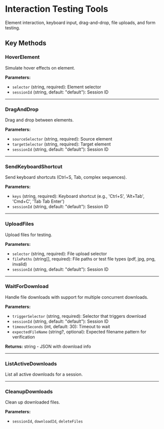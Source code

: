 # Interaction Testing Tools

Element interaction, keyboard input, drag-and-drop, file uploads, and form testing.

## Key Methods

### HoverElement
Simulate hover effects on element.

**Parameters:**
- `selector` (string, required): Element selector
- `sessionId` (string, default: "default"): Session ID

---

### DragAndDrop
Drag and drop between elements.

**Parameters:**
- `sourceSelector` (string, required): Source element
- `targetSelector` (string, required): Target element
- `sessionId` (string, default: "default"): Session ID

---

### SendKeyboardShortcut
Send keyboard shortcuts (Ctrl+S, Tab, complex sequences).

**Parameters:**
- `keys` (string, required): Keyboard shortcut (e.g., 'Ctrl+S', 'Alt+Tab', 'Cmd+C', 'Tab Tab Enter')
- `sessionId` (string, default: "default"): Session ID

---

### UploadFiles
Upload files for testing.

**Parameters:**
- `selector` (string, required): File upload selector
- `filePaths` (string[], required): File paths or test file types (pdf, jpg, png, invalid)
- `sessionId` (string, default: "default"): Session ID

---

### WaitForDownload
Handle file downloads with support for multiple concurrent downloads.

**Parameters:**
- `triggerSelector` (string, required): Selector that triggers download
- `sessionId` (string, default: "default"): Session ID
- `timeoutSeconds` (int, default: 30): Timeout to wait
- `expectedFileName` (string?, optional): Expected filename pattern for verification

**Returns:** string - JSON with download info

---

### ListActiveDownloads
List all active downloads for a session.

---

### CleanupDownloads
Clean up downloaded files.

**Parameters:**
- `sessionId`, `downloadId`, `deleteFiles`

